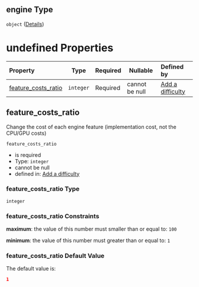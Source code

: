 ## engine Type

`object` ([Details](add-difficulty-properties-engine.md))

# undefined Properties

| Property                                    | Type      | Required | Nullable       | Defined by                                                                                                                                                     |
| :------------------------------------------ | --------- | -------- | -------------- | :------------------------------------------------------------------------------------------------------------------------------------------------------------- |
| [feature_costs_ratio](#feature_costs_ratio) | `integer` | Required | cannot be null | [Add a difficulty](add-difficulty-properties-engine-properties-feature_costs_ratio.md "add-difficulty.json#/properties/engine/properties/feature_costs_ratio") |

## feature_costs_ratio

Change the cost of each engine feature (implementation cost, not the CPU/GPU costs)


`feature_costs_ratio`

-   is required
-   Type: `integer`
-   cannot be null
-   defined in: [Add a difficulty](add-difficulty-properties-engine-properties-feature_costs_ratio.md "add-difficulty.json#/properties/engine/properties/feature_costs_ratio")

### feature_costs_ratio Type

`integer`

### feature_costs_ratio Constraints

**maximum**: the value of this number must smaller than or equal to: `100`

**minimum**: the value of this number must greater than or equal to: `1`

### feature_costs_ratio Default Value

The default value is:

```json
1
```
